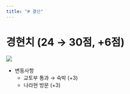 ```yaml
---
title: "# 결산"
---
```


# 경현치 (24 → 30점, +6점)

![](https://kkni.snack.studio/image/00000000003444000000011114403000000000000000000.svg)

* 변동사항
  * 교토부 통과 → 숙박 (+3)
  * 나라현 방문 (+3)
